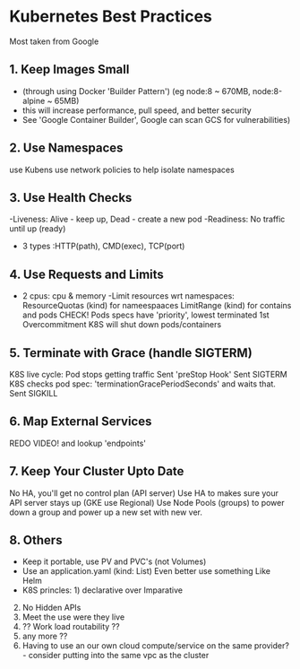 # Kubernetes Best Practices

Most taken from Google

## 1. Keep Images Small
- (through using Docker 'Builder Pattern')
(eg node:8 ~ 670MB,   node:8-alpine ~ 65MB)
- this will increase performance, pull speed, and better security
- See 'Google Container Builder', Google can scan GCS for vulnerabilities)

## 2. Use Namespaces
use Kubens
use network policies to help isolate namespaces

## 3. Use Health Checks
-Liveness: Alive - keep up,  Dead - create a new pod
-Readiness: No traffic until up (ready)
- 3 types :HTTP(path), CMD(exec), TCP(port)

## 4. Use Requests and Limits
- 2 cpus: cpu & memory
-Limit resources wrt namespaces: 
ResourceQuotas (kind) for nameespaaces
LimitRange (kind) for contains and pods  CHECK! Pods specs have 'priority', lowest terminated 1st
Overcommitment K8S will shut down pods/containers

## 5. Terminate with Grace (handle SIGTERM)
K8S live cycle:
Pod stops getting traffic
Sent 'preStop Hook'
Sent SIGTERM
K8S checks pod spec: 'terminationGracePeriodSeconds' and waits that.
Sent SIGKILL

## 6. Map External Services

REDO VIDEO!
and lookup 'endpoints'

## 7. Keep Your Cluster Upto Date
No HA, you'll get no control plan (API server)
Use HA to makes sure your API server stays up (GKE use Regional)
Use Node Pools (groups) to power down a group and power up a new set with new ver.

## 8. Others
- Keep it portable, use PV and PVC's (not Volumes)
- Use an application.yaml (kind: List) Even better use something Like Helm
- K8S princles: 1) declarative over Imparative
2) No Hidden APIs
3) Meet the use were they live
4) ?? Work load routability ??
5) any more ??
6) Having to use an our own cloud compute/service on the same provider? - consider putting into the same vpc as the cluster

